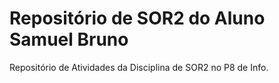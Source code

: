 # Repositório de SOR2 do Aluno Samuel Bruno
Repositório de Atividades da Disciplina de SOR2 no P8 de Info.
